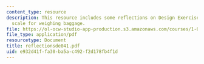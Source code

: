 ```yaml
---
content_type: resource
description: This resource includes some reflections on Design Exercise 1, a non-linear
  scale for weighing baggage.
file: https://ol-ocw-studio-app-production.s3.amazonaws.com/courses/1-050-solid-mechanics-fall-2004/e932d41ffa30ba5ac492f2d178fb4f1d_reflectionsde041.pdf
file_type: application/pdf
resourcetype: Document
title: reflectionsde041.pdf
uid: e932d41f-fa30-ba5a-c492-f2d178fb4f1d
---
```

